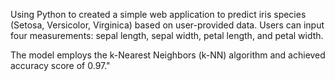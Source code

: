 Using Python to created a simple web application to predict iris species (Setosa, Versicolor, Virginica) based on user-provided data. Users can input four measurements: sepal length, sepal width, petal length, and petal width.

The model employs the k-Nearest Neighbors (k-NN) algorithm and achieved accuracy score of 0.97."
